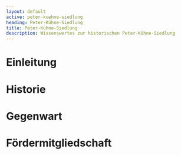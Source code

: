 ```yaml
---
layout: default
active: peter-kuehne-siedlung
heading: Peter-Kühne-Siedlung
title: Peter-Kühne-Siedlung
description: Wissenswertes zur historischen Peter-Kühne-Siedlung
---
```


# Einleitung



# Historie



# Gegenwart



# Fördermitgliedschaft


